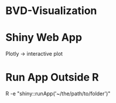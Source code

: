 # BVD-Visualization

# Shiny Web App
Plotly -> interactive plot

# Run App Outside R
R -e "shiny::runApp('~/the/path/to/folder')"
